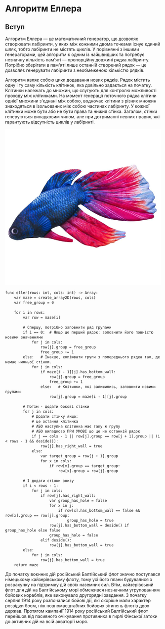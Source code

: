 # Алгоритм Еллера

## Вступ

Алгоритм Еллера — це математичний генератор, що дозволяє створювати лабіринти,
у яких між кожними двома точками існує єдиний шлях, тобто лабіринти не містять
циклів. У порівнянні з іншими генераторами, цей алгоритм є одним із найшвидших
та потребує незначну кількість пам'яті — пропорційну довжині рядка лабіринту.
Потрібно зберігати в пам'яті лише останній створений рядок — це дозволяє
генерувати лабіринти з необмеженою кількістю рядків.

Алгоритм являє собою цикл додавання нових рядків. Рядок містить одну і ту саму
кількість клітинок, яка довільно задається на початку. Клітинки належать до
множин, що слугують для контролю можливості проходу між клітинками. На момент
генерації поточного рядка клітини однієї множини з'єднані між собою, водночас
клітини з різних множин знаходяться в ізольованих між собою частинах лабіринту.
У кожної клітинки може бути або не бути права та нижня стінка. Загалом, стінки
генеруються випадковим чином, але при дотриманні певних правил, які гарантують
відсутність циклів у лабіринті.

![fish](/images/img.webp)

```
func eller(rows: int, cols: int) -> Array:
	var maze = create_array2D(rows, cols)
	var free_group = 0

	for i in rows:
		var row = maze[i]

		# Спершу, потрібно заповнити ряд групами
		if i == 0:  # Якщо це перший рядок: зоповнити його повністю новими значеннями
			for j in cols:
				row[j].group = free_group
				free_group += 1
		else:   # Інакше, копіювати групи з попереднього рядка там, де немає нижньої стінки.
			for j in cols:
				if maze[i - 1][j].has_bottom_wall:
					row[j].group = free_group
					free_group += 1
				else:   # Клітинки, які залишились, заповнити новими групами
					row[j].group = maze[i - 1][j].group

		# Потім - додати бокові стінки
		for j in cols:
			# Додати стінку якщо:
			# це остання клітинка
			# АБО наступна клітинка має таку ж групу
			# АБО випадково ПРИ УМОВІ що це не останній рядок
			if j == cols - 1 || row[j].group == row[j + 1].group || (i < rows - 1 && deside()):
				row[j].has_right_wall = true
			else:
				var target_group = row[j + 1].group
				for x in cols:
					if row[x].group == target_group:
						row[x].group = row[j].group

		# І додати стінки знизу
		if i < rows - 1:
			for j in cols:
				if row[j].has_right_wall:
					var group_has_hole = false
					for x in j:
						if row[x].has_bottom_wall == false && row[x].group == row[j].group:
							group_has_hole = true
					row[j].has_bottom_wall = deside() if group_has_hole else false
					group_has_hole = false
				elif deside():
					row[j].has_bottom_wall = true
		else:
			for j in cols:
				row[j].has_bottom_wall = true
	return maze
```

До початку воєнних дій російський Балтійський флот значно поступався німецькому
кайзерівському флоту, тому усі його плани будувалися з розрахунку на підтримку
дій своїх наземних сил. Втім, кайзерівський флот для дій на Балтійському
морі обмежився незначним угрупованням бойових кораблів, яке виконувало
другорядні завдання. З початку серпня 1914 року розпочалися бойові дії, які
скоріше мали характер розвідки боєм, ніж повномасштабних бойових зіткнень
флотів двох держав. Протягом кампанії 1914 року російський Балтійський флот
перейшов від пасивного очікування противника в гирлі Фінської затоки до
активних дій на всій акваторії моря.
